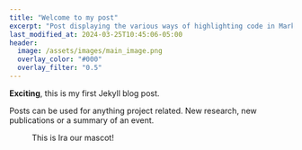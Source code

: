 ```yaml
---
title: "Welcome to my post"
excerpt: "Post displaying the various ways of highlighting code in Markdown."
last_modified_at: 2024-03-25T10:45:06-05:00
header:
  image: /assets/images/main_image.png
  overlay_color: "#000"
  overlay_filter: "0.5"
---
```


**Exciting**, this is my first Jekyll blog post. 

Posts can be used for anything project related. New research, new publications or a summary of an event.

<figure style="width: 180px" class="align-center">
  <a href="{{ "assets/images/logo.jpg" | relative_url }}" title="The Pixel Tracker logo" alt="The Pixel Tracker logo">
  <img src="{{ "assets/images/logo.jpg" | relative_url }}" alt=""></a>
  <figcaption>This is Ira our mascot!</figcaption>
</figure>
